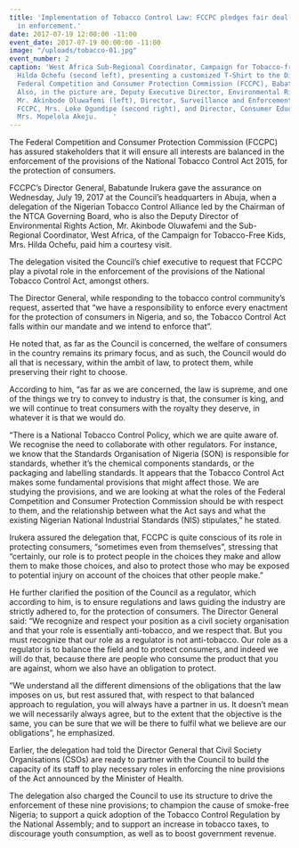 ```yaml
---
title: 'Implementation of Tobacco Control Law: FCCPC pledges fair deal for all stakeholders
  in enforcement.'
date: 2017-07-19 12:00:00 -11:00
event_date: 2017-07-19 00:00:00 -11:00
image: "/uploads/tobacco-01.jpg"
event_number: 2
caption: 'West Africa Sub-Regional Coordinator, Campaign for Tobacco-free Kids, Mrs.
  Hilda Ochefu (second left), presenting a customized T-Shirt to the Director General
  Federal Competition and Consumer Protection Commission (FCCPC), Babatunde Irukera.
  Also, in the picture are, Deputy Executive Director, Environmental Rights Action,
  Mr. Akinbode Oluwafemi (left), Director, Surveillance and Enforcement Department,
  FCCPC, Mrs. Leke Ogundipe (second right), and Director, Consumer Education, FCCPC,
  Mrs. Mopelola Akeju.    '
---
```


The Federal Competition and Consumer Protection Commission (FCCPC) has assured stakeholders that it will ensure all interests are balanced in the enforcement of the provisions of the National Tobacco Control Act 2015, for the protection of consumers.

FCCPC’s Director General, Babatunde Irukera gave the assurance on Wednesday, July 19, 2017 at the Council’s headquarters in Abuja, when a delegation of the Nigerian Tobacco Control Alliance led by the Chairman of the NTCA Governing Board, who is also the Deputy Director of Environmental Rights Action, Mr. Akinbode Oluwafemi and the Sub- Regional Coordinator, West Africa, of the Campaign for Tobacco-Free Kids, Mrs. Hilda Ochefu, paid him a courtesy visit.

The delegation visited the Council’s chief executive to request that FCCPC play a pivotal role in the enforcement of the provisions of the National Tobacco Control Act, amongst others.

The Director General, while responding to the tobacco control community’s request, asserted that “we have a responsibility to enforce every enactment for the protection of consumers in Nigeria, and so, the Tobacco Control Act falls within our mandate and we intend to enforce that”.

He noted that, as far as the Council is concerned, the welfare of consumers in the country remains its primary focus, and as such, the Council would do all that is necessary, within the ambit of law, to protect them, while preserving their right to choose.

According to him, “as far as we are concerned, the law is supreme, and one of the things we try to convey to industry is that, the consumer is king, and we will continue to treat consumers with the royalty they deserve, in whatever it is that we would do.

“There is a National Tobacco Control Policy, which we are quite aware of. We recognise the need to collaborate with other regulators. For instance, we know that the Standards Organisation of Nigeria (SON) is responsible for standards, whether it’s the chemical components standards, or the packaging and labelling standards. It appears that the Tobacco Control Act makes some fundamental provisions that might affect those. We are studying the provisions, and we are looking at what the roles of the Federal Competition and Consumer Protection Commission should be with respect to them, and the relationship between what the Act says and what the existing Nigerian National Industrial Standards (NIS) stipulates,” he stated.

Irukera assured the delegation that, FCCPC is quite conscious of its role in protecting consumers, “sometimes even from themselves”, stressing that “certainly, our role is to protect people in the choices they make and allow them to make those choices, and also to protect those who may be exposed to potential injury on account of the choices that other people make.”

He further clarified the position of the Council as a regulator, which according to him, is to ensure regulations and laws guiding the industry are strictly adhered to, for the protection of consumers. The Director General said: “We recognize and respect your position as a civil society organisation and that your role is essentially anti-tobacco, and we respect that. But you must recognize that our role as a regulator is not anti-tobacco. Our role as a regulator is to balance the field and to protect consumers, and indeed we will do that, because there are people who consume the product that you are against, whom we also have an obligation to protect.

“We understand all the different dimensions of the obligations that the law imposes on us, but rest assured that, with respect to that balanced approach to regulation, you will always have a partner in us. It doesn’t mean we will necessarily always agree, but to the extent that the objective is the same, you can be sure that we will be there to fulfil what we believe are our obligations”, he emphasized.

Earlier, the delegation had told the Director General that Civil Society Organisations (CSOs) are ready to partner with the Council to build the capacity of its staff to play necessary roles in enforcing the nine provisions of the Act announced by the Minister of Health.

The delegation also charged the Council to use its structure to drive the enforcement of these nine provisions; to champion the cause of smoke-free Nigeria; to support a quick adoption of the Tobacco Control Regulation by the National Assembly; and to support an increase in tobacco taxes, to discourage youth consumption, as well as to boost government revenue.